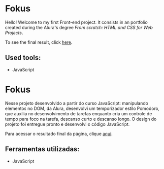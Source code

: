 # Fokus

Hello! Welcome to my first Front-end project. It consists in an portfolio created during the Alura's degree *From scratch: HTML and CSS for Web Projects*.

To see the final result, click [here](https://fokus-one.vercel.app/).

## Used tools:

* JavaScript

#

# Fokus

Nesse projeto desenvolvido a partir do curso JavaScript: manipulando elementos no DOM, da Alura, desenvolvi um temporizador estilo Pomodoro, que auxilia no desenvolvimento de tarefas enquanto cria um controle de tempo para foco na tarefa, descanso curto e descanso longo.
O design do projeto foi entregue pronto e desenvolvi o código JavaScript.

Para acessar o resultado final da página, clique [aqui](https://fokus-one.vercel.app/).

## Ferramentas utilizadas:

* JavaScript
